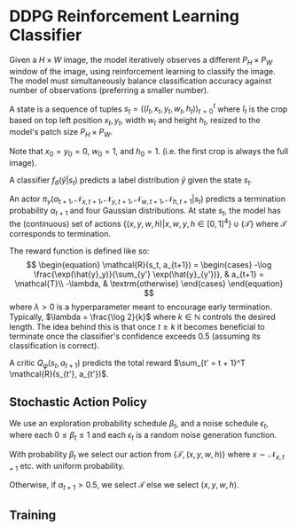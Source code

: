 # DDPG Reinforcement Learning Classifier
Given a $H \times W$ image, the model iteratively observes a different $P_H \times P_W$ 
window of the image, using reinforcement learning to classify the image. The model 
must simultaneously balance classification accuracy against number of observations 
(preferring a smaller number).

A state is a sequence of tuples $s_t = ((I_t, x_t, y_t, w_t, h_t))_{t=0}^t$ where 
$I_t$ is the crop based on top left position $x_t, y_t$, width $w_t$ and height $h_t$, 
resized to the model's patch size $P_H \times P_W$.

Note that $x_0 = y_0 = 0$, $w_0 = 1$, and $h_0 = 1$. (i.e. the first crop is always the 
full image).

A classifier $f_\theta(\hat{y} | s_t)$ predicts a label distribution $\hat{y}$ given 
the state $s_t$.

An actor $\pi_\gamma(\alpha_{t+1}, \mathcal{N}_{x, t+1}, \mathcal{N}_{y, t+1}, 
\mathcal{N}_{w, t+1}, \mathcal{N}_{h, t+1} | s_t)$ predicts a termination 
probability $\alpha_{t+1}$ and four Gaussian distributions. At state $s_t$, the model 
has the (continuous) set of actions 
$\{(x, y, w, h) | x, w, y, h \in [0, 1]^4\} \cup \{\mathcal{T}\}$ where $\mathcal{T}$ 
corresponds to termination.

The reward function is defined like so:
$$
\begin{equation}
\mathcal{R}(s_t, a_{t+1}) = \begin{cases}
-\log \frac{\exp(\hat{y}_y)}{\sum_{y'} \exp(\hat{y}_{y'})}, & a_{t+1} = \mathcal{T}\\
-\lambda, & \textrm{otherwise}
\end{cases}
\end{equation}
$$
where $\lambda > 0$ is a hyperparameter meant to encourage early termination. 
Typically, $\lambda = \frac{\log 2}{k}$ where $k \in \mathbb{N}$ controls the desired 
length. The idea behind this is that once $t \geq k$ it becomes beneficial to 
terminate once the classifier's confidence exceeds $0.5$ (assuming its classification is 
correct).

A critic $Q_\varphi(s_t, a_{t+1})$ predicts the total reward $\sum_{t' = t + 1}^T 
\mathcal{R}(s_{t'}, a_{t'})$.

## Stochastic Action Policy
We use an exploration probability schedule $\beta_t$, and a noise schedule $\epsilon_t$,
where each $0 \leq \beta_t \leq 1$ and each $\epsilon_t$ is a random noise generation 
function.

With probability $\beta_t$ we select our action from $\{\mathcal{T}, (x, y, w, h)\}$ 
where $x \sim \mathcal{N}_{x, t + 1}$ etc. with uniform probability.

Otherwise, if $\alpha_{t+1} > 0.5$, we select $\mathcal{T}$ else we select $(x, y, w, h)$.

## Training
